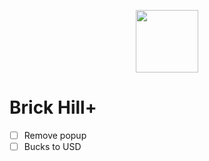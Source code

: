 <p align="center">
  <img src="https://cdn.discordapp.com/attachments/331485056327483392/802980476939141150/PLUS.png" style="height:100px">
</p>

# Brick Hill+

- [ ] Remove popup
- [ ] Bucks to USD
